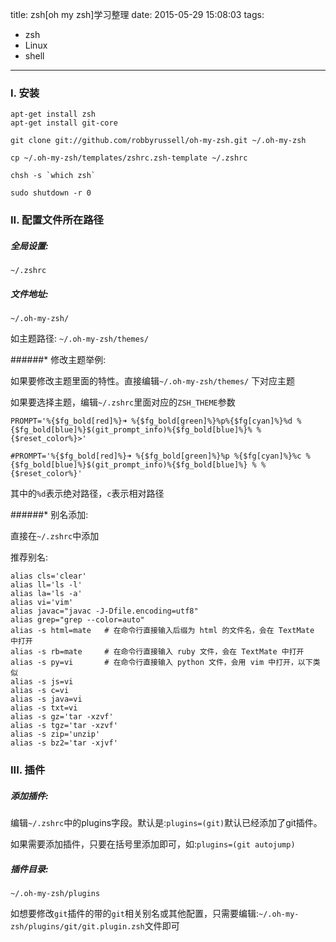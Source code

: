 title: zsh[oh my zsh]学习整理
date: 2015-05-29 15:08:03
tags:
- zsh
- Linux
- shell

---

### I. 安装

```
apt-get install zsh
apt-get install git-core

git clone git://github.com/robbyrussell/oh-my-zsh.git ~/.oh-my-zsh

cp ~/.oh-my-zsh/templates/zshrc.zsh-template ~/.zshrc

chsh -s `which zsh`

sudo shutdown -r 0
```

### II. 配置文件所在路径

##### 全局设置:
`~/.zshrc`

##### 文件地址:
`~/.oh-my-zsh/`

如主题路径: `~/.oh-my-zsh/themes/`

######* 修改主题举例:

如果要修改主题里面的特性。直接编辑`~/.oh-my-zsh/themes/` 下对应主题

如果要选择主题，编辑`~/.zshrc`里面对应的`ZSH_THEME`参数

```
PROMPT='%{$fg_bold[red]%}➜ %{$fg_bold[green]%}%p%{$fg[cyan]%}%d %{$fg_bold[blue]%}$(git_prompt_info)%{$fg_bold[blue]%}% %{$reset_color%}>'

#PROMPT='%{$fg_bold[red]%}➜ %{$fg_bold[green]%}%p %{$fg[cyan]%}%c %{$fg_bold[blue]%}$(git_prompt_info)%{$fg_bold[blue]%} % %{$reset_color%}'
```

其中的`%d`表示绝对路径，`c`表示相对路径

######* 别名添加:

直接在`~/.zshrc`中添加
<!--more-->


推荐别名:

```
alias cls='clear'
alias ll='ls -l'
alias la='ls -a'
alias vi='vim'
alias javac="javac -J-Dfile.encoding=utf8"
alias grep="grep --color=auto"
alias -s html=mate   # 在命令行直接输入后缀为 html 的文件名，会在 TextMate 中打开
alias -s rb=mate     # 在命令行直接输入 ruby 文件，会在 TextMate 中打开
alias -s py=vi       # 在命令行直接输入 python 文件，会用 vim 中打开，以下类似
alias -s js=vi
alias -s c=vi
alias -s java=vi
alias -s txt=vi
alias -s gz='tar -xzvf'
alias -s tgz='tar -xzvf'
alias -s zip='unzip'
alias -s bz2='tar -xjvf'
```

### III. 插件

##### 添加插件:
编辑`~/.zshrc`中的plugins字段。默认是:`plugins=(git)`默认已经添加了git插件。

如果需要添加插件，只要在括号里添加即可，如:`plugins=(git autojump)`

##### 插件目录:
`~/.oh-my-zsh/plugins`

如想要修改`git`插件的带的`git`相关别名或其他配置，只需要编辑:`~/.oh-my-zsh/plugins/git/git.plugin.zsh`文件即可